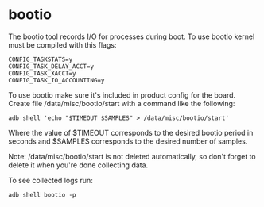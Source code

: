 # bootio #

The bootio tool records I/O for processes during boot.
To use bootio kernel must be compiled with this flags:

    CONFIG_TASKSTATS=y
    CONFIG_TASK_DELAY_ACCT=y
    CONFIG_TASK_XACCT=y
    CONFIG_TASK_IO_ACCOUNTING=y

To use bootio make sure it's included in product config for the board.
Create file /data/misc/bootio/start with a command like the following:

    adb shell 'echo "$TIMEOUT $SAMPLES" > /data/misc/bootio/start'

Where the value of $TIMEOUT corresponds to the desired bootio period in
seconds and $SAMPLES corresponds to the desired number of samples.

Note: /data/misc/bootio/start is not deleted automatically, so don't
forget to delete it when you're done collecting data.

To see collected logs run:

    adb shell bootio -p

